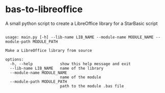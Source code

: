 # bas-to-libreoffice

A small python script to create a LibreOffice library for a StarBasic script

```

usage: main.py [-h] --lib-name LIB_NAME --module-name MODULE_NAME --module-path MODULE_PATH

Make a LibreOffice library from source

options:
  -h, --help            show this help message and exit
  --lib-name LIB_NAME   name of the library
  --module-name MODULE_NAME
                        name of the module
  --module-path MODULE_PATH
                        path to the module .bas file

```
